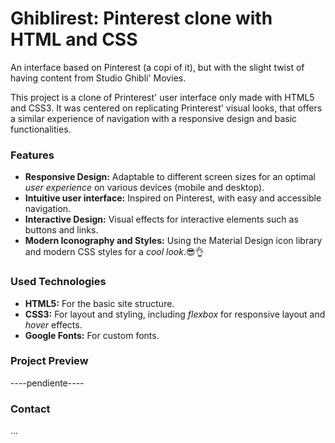 # Ghiblirest: Pinterest clone with HTML and CSS
An interface based on Pinterest (a copi of it), but with the slight twist of having content from Studio Ghibli' Movies. 

This project is a clone of Printerest' user interface only made with HTML5 and CSS3.
It was centered on replicating Printerest' visual looks, that offers a similar experience of navigation with a responsive design and basic functionalities.

### Features
* **Responsive Design:** Adaptable to different screen sizes for an optimal _user experience_ on various devices (mobile and desktop).
* **Intuitive user interface:** Inspired on Pinterest, with easy and accessible navigation.
* **Interactive Design:** Visual effects for interactive elements such as buttons and links.
* **Modern Iconography and Styles:** Using the Material Design icon library and modern CSS styles for a _cool look_.😎👌

### Used Technologies
* **HTML5:** For the basic site structure.
* **CSS3:** For layout and styling, including _flexbox_ for responsive layout and _hover_ effects.
* **Google Fonts:** For custom fonts.
  
### Project Preview
----pendiente----

### Contact
...
